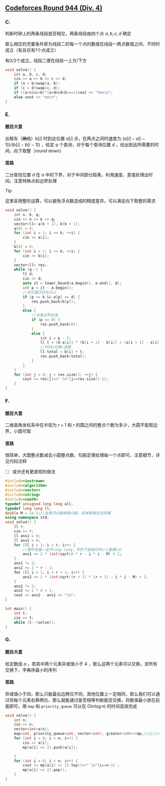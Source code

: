 ## [Codeforces Round 944 (Div. 4)](https://codeforces.com/contest/1971)

### C.

判断时钟上的两条线段是否相交，两条线段由四个点 $a,b,c,d$ 确定

那么相交的充要条件即为线段二的每一个点的数值在线段一两点数值之间，不同时成立（有且仅有1个点成立）

有0/2个成立，线段二便在线段一上方/下方

```c++
void solve() {
	int a, b, c, d;
	cin >> a >> b >> c >> d;
	if (a > b)swap(a, b);
	if (c > d)swap(c, d);
	if ((a<c&&c<b)^(a<d&&d<b)==1)cout << "Yes\n";
	else cout << "no\n";
}
```

### E.

#### 题目大意 

出租车（~~确信~~）$b[i]$ 时到达位置 $a[i]$ 点，在两点之间时速度为 $(a[i]-a[i-1])/(b[i]-b[i-1])$ ，给定 $q$ 个查询，对于每个查询位置 $d$ ，给出到达所需要的时间，向下取整（round down）

#### 思路

二分查找位置 $d$ 在 $a$ 中的下界，对于中间部分距离，利用速度、差值处理出时间。注意特殊点和边界处理

> [!Tip]
>
> 这里采用整形运算，可以避免浮点数造成的精度差异，可以满足向下取整的需求

~~~c++
void solve() {
    int n, k, q;
    cin >> n >> k >> q;
    vector<ll> a(k + 1), b(k + 1);
    a[0] = 0;
    for (int i = 1; i <= k; ++i) {
        cin >> a[i];
    }
    b[0] = 0;
    for (int i = 1; i <= k; ++i) {
        cin >> b[i];
    }
    vector<ll> res;
    while (q--) {
        ll d;
        cin >> d;
        auto it = lower_bound(a.begin(), a.end(), d);
        int p = it - a.begin();
        //该位置正好在点上
        if (p <= k && a[p] == d) {
            res.push_back(b[p]);
        }
        else {
            //注意边界处理
            if (p == 0) {
                res.push_back(0);
            }
            else {
                int i = p - 1;
                ll t = (d-a[i]) * (b[i + 1] - b[i]) / (a[i + 1] - a[i]);
                //时间=位移/速度
                ll total = b[i] + t;
                res.push_back(total);
            }
        }
    }
    for (int j = 0; j < res.size(); ++j) {
        cout << res[j]<<" \n"[j==res.size()-1];
    }
}
~~~

### F.

#### 题目大意

二维直角坐标系中在半径为 $r+1$ 和 $r$ 的圆之间的整点个数为多少，大圆不能取边界，小圆可取

#### 思路

很简单，大圆整点数减去小圆整点数，勾股定理处理每一个点即可，注意细节，详见代码注释 

- [ ] 或许还有更直观的做法

~~~c++
#include<iostream>
#include<algorithm>
#include<vector>
#include<string>
#include<cmath>
typedef unsigned long long ull;
typedef long long ll;
double M = 1e-2;//处理浮点数精度问题，具体原理还没弄懂
using namespace std;
void solve() {
	ll r;
	cin >> r;
	ll ans1 = 0;
	ll ans2 = 0;
	for (ll i = 1; i < r; i++) {
        //循环变量一定开long long，不然下面根式中i*i要爆int
		ans1 += 2 * (int)sqrt(r * r - i * i - M) + 1;
	}
	ans1 *= 2;
	ans1 += 2 * r - 1;
	for (ll i = 1; i < r + 1; i++) {
		ans2 += 2 * (int)sqrt((r + 1) * (r + 1) - i * i - M) + 1;
	}
	ans2 *= 2;
	ans2 += 2 * r + 1;
	cout << ans2 - ans1 << "\n";
}

int main() {
	int t;
	cin >> t;
	while (t--)solve();
}
~~~



### G.

#### 题目大意

给定数组 $a$ ，若其中两个元素异或值小于 $4$ ，那么这两个元素可以交换，求所有交换下，字典序最小的序列

#### 思路

异或值小于四，那么只能最右边两位不同，其他位置上一定相同，那么我们可以通过将每个元素右移两位，那么就能通过是否相等判断能否交换，将数值最小放在前面即可，用 `map` 和 `priority_queue` 可以在 $O(n\log n)$ 的时间高效完成

~~~c++
void solve() {
    int n;
    cin >> n;
    vector<int>a(n);
    map<int, priority_queue<int, vector<int>, greater<int>>>mp;//a[i]>>2作为键对应一个小根堆
    for (int i = 0; i < n; i++) {
        cin >> a[i];
        mp[a[i] >> 2].push(a[i]);

    }
    for (int i = 0; i < n; i++) {
        cout << mp[a[i] >> 2].top()<<" \n"[i==n-1] ;
        mp[a[i] >> 2].pop();
    }
}
~~~



